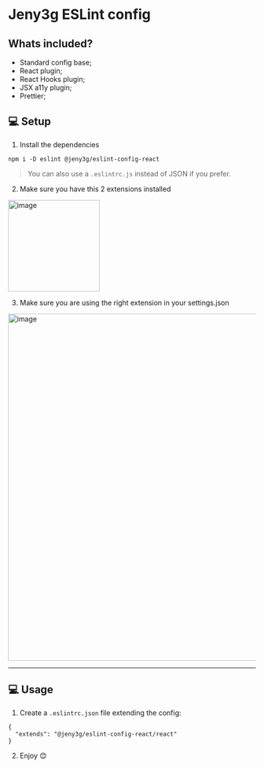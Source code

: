 # Jeny3g ESLint config

## Whats included?

- Standard config base;
- React plugin;
- React Hooks plugin;
- JSX a11y plugin;
- Prettier;

## 💻 Setup

1. Install the dependencies
```
npm i -D eslint @jeny3g/eslint-config-react
```

> You can also use a `.eslintrc.js` instead of JSON if you prefer.

2. Make sure you have this 2 extensions installed
<img width="186" alt="image" src="https://user-images.githubusercontent.com/31122067/201343644-11bbf89b-e4ae-450e-92a8-ff1c572a36fc.png">

3. Make sure you are using the right extension in your settings.json
<img width="705" alt="image" src="https://user-images.githubusercontent.com/31122067/201344468-41dd6b0d-a99f-411f-82bb-724bbcbe3155.png">

---

## 💻 Usage

1. Create a `.eslintrc.json` file extending the config:
```
{
  "extends": "@jeny3g/eslint-config-react/react"
}
```

2. Enjoy 😊




